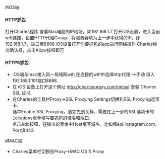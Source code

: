 #iOS端

#### HTTP抓包
打开Charles程序
查看Mac电脑的IP地址，如192.168.1.7
打开iOS设置，进入当前wifi连接，设置HTTP代理Group，将服务器填为上一步中获得的IP，即192.168.1.7，端口填8888
iOS设备打开你要抓包的app进行网络操作
Charles弹出确认框，点击Allow按钮即可


#### HTTPS抓包
- iOS端与mac接入同一局域网wifi,在连接的wifi中选择http代理-->手动 填入192.168.1.101端口8888.<br>
- 在 iOS 设备上打开这个网址 http://charlesproxy.com/getssl 安装 Charles SSL 证书.<br>
- 在Charles的工具栏Proxy->SSL Proxying Settings切换到SSL Proxying选项卡.<br>选中Enable SSL Proxying，选完先别关掉，需要在上一步的SSL选项卡的Locations表单填写要抓包的域名和端口.<br>点击Add按钮，在弹出的表单中Host填写域名，比如填api.instagram.com，Port填443

#MAC端
- Charles菜单栏切换到Proxy->MAC OS X Proxy